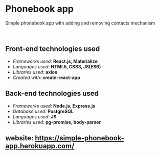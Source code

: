 <h1>Phonebook app</h1>
<p>Simple phonebook app with adding and removing contacts mechanism</p>
<br>
<h2>Front-end technologies used</h2>
<ul>
    <li><i>Frameworks used: </i><b>React.js, Materialize</b></li>
    <li><i>Languages used: </i><b>HTML5, CSS3, JS(ES6)</b></li>
    <li><i>Libraries used: </i><b>axios</b></li>
    <li><i>Created with: </i><b>create-react-app</b></li>
</ul>
<h2>Back-end technologies used</h2>
<ul>
    <li><i>Frameworks used: </i><b>Node.js, Express.js</b></li>
    <li><i>Database used: </i><b>PostgreSQL</b></li>
    <li><i>Languages used: </i><b>JS</b></li>
    <li><i>Libraries used: </i><b>pg-promise, body-parser</b></li>
</ul>
<h2>website: <a href="https://simple-phonebook-app.herokuapp.com/">https://simple-phonebook-app.herokuapp.com/<a></h2>